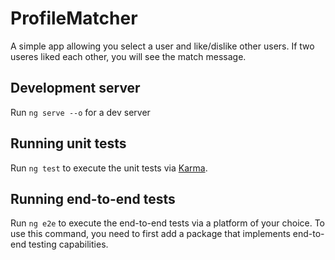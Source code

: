 # ProfileMatcher

A simple app allowing you select a user and like/dislike other users. 
If two useres liked each other, you will see the match message.

## Development server

Run `ng serve --o` for a dev server

## Running unit tests

Run `ng test` to execute the unit tests via [Karma](https://karma-runner.github.io).

## Running end-to-end tests

Run `ng e2e` to execute the end-to-end tests via a platform of your choice. To use this command, you need to first add a package that implements end-to-end testing capabilities.
